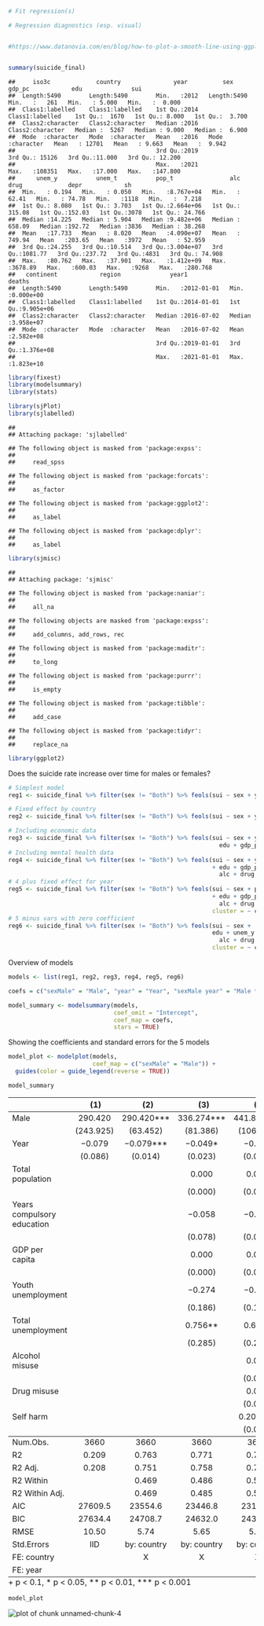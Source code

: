 

```r
# Fit regression(s)

# Regression diagnostics (esp. visual)


#https://www.datanovia.com/en/blog/how-to-plot-a-smooth-line-using-ggplot2/


summary(suicide_final)
```

```
##     iso3c             country               year          sex                gdp_pc            edu              sui         
##  Length:5490        Length:5490        Min.   :2012   Length:5490        Min.   :   261   Min.   : 5.000   Min.   :  0.000  
##  Class1:labelled    Class1:labelled    1st Qu.:2014   Class1:labelled    1st Qu.:  1670   1st Qu.: 8.000   1st Qu.:  3.700  
##  Class2:character   Class2:character   Median :2016   Class2:character   Median :  5267   Median : 9.000   Median :  6.900  
##  Mode  :character   Mode  :character   Mean   :2016   Mode  :character   Mean   : 12701   Mean   : 9.663   Mean   :  9.942  
##                                        3rd Qu.:2019                      3rd Qu.: 15126   3rd Qu.:11.000   3rd Qu.: 12.200  
##                                        Max.   :2021                      Max.   :108351   Max.   :17.000   Max.   :147.800  
##      unem_y           unem_t           pop_t                alc               drug             depr            sh         
##  Min.   : 0.194   Min.   : 0.050   Min.   :8.767e+04   Min.   :  62.41   Min.   : 74.78   Min.   :1118   Min.   :  7.218  
##  1st Qu.: 8.080   1st Qu.: 3.703   1st Qu.:2.664e+06   1st Qu.: 315.08   1st Qu.:152.03   1st Qu.:3078   1st Qu.: 24.766  
##  Median :14.225   Median : 5.904   Median :9.482e+06   Median : 658.09   Median :192.72   Median :3836   Median : 38.268  
##  Mean   :17.733   Mean   : 8.020   Mean   :4.090e+07   Mean   : 749.94   Mean   :203.65   Mean   :3972   Mean   : 52.959  
##  3rd Qu.:24.255   3rd Qu.:10.514   3rd Qu.:3.004e+07   3rd Qu.:1081.77   3rd Qu.:237.72   3rd Qu.:4831   3rd Qu.: 74.908  
##  Max.   :80.762   Max.   :37.901   Max.   :1.412e+09   Max.   :3678.89   Max.   :600.03   Max.   :9268   Max.   :280.768  
##   continent            region              year1                deaths         
##  Length:5490        Length:5490        Min.   :2012-01-01   Min.   :0.000e+00  
##  Class1:labelled    Class1:labelled    1st Qu.:2014-01-01   1st Qu.:9.905e+06  
##  Class2:character   Class2:character   Median :2016-07-02   Median :3.958e+07  
##  Mode  :character   Mode  :character   Mean   :2016-07-02   Mean   :2.582e+08  
##                                        3rd Qu.:2019-01-01   3rd Qu.:1.376e+08  
##                                        Max.   :2021-01-01   Max.   :1.823e+10
```

```r
library(fixest)
library(modelsummary)
library(stats)

library(sjPlot)
library(sjlabelled)
```

```
## 
## Attaching package: 'sjlabelled'
```

```
## The following object is masked from 'package:expss':
## 
##     read_spss
```

```
## The following object is masked from 'package:forcats':
## 
##     as_factor
```

```
## The following object is masked from 'package:ggplot2':
## 
##     as_label
```

```
## The following object is masked from 'package:dplyr':
## 
##     as_label
```

```r
library(sjmisc)
```

```
## 
## Attaching package: 'sjmisc'
```

```
## The following object is masked from 'package:naniar':
## 
##     all_na
```

```
## The following objects are masked from 'package:expss':
## 
##     add_columns, add_rows, rec
```

```
## The following object is masked from 'package:maditr':
## 
##     to_long
```

```
## The following object is masked from 'package:purrr':
## 
##     is_empty
```

```
## The following object is masked from 'package:tibble':
## 
##     add_case
```

```
## The following object is masked from 'package:tidyr':
## 
##     replace_na
```

```r
library(ggplot2)
```

Does the suicide rate increase over time for males or females?


```r
# Simplest model
reg1 <- suicide_final %>% filter(sex != "Both") %>% feols(sui ~ sex + year + sex*year)

# Fixed effect by country
reg2 <- suicide_final %>% filter(sex != "Both") %>% feols(sui ~ sex + year + sex*year | country)

# Including economic data
reg3 <- suicide_final %>% filter(sex != "Both") %>% feols(sui ~ sex + year + sex*year + pop_t + 
                                                            edu + gdp_pc + unem_y + unem_t | country)
# Including mental health data
reg4 <- suicide_final %>% filter(sex != "Both") %>% feols(sui ~ sex + year + sex*year + pop_t 
                                                          + edu + gdp_pc + unem_y + unem_t+ 
                                                            alc + drug + depr + sh | country)
# 4 plus fixed effect for year
reg5 <- suicide_final %>% filter(sex != "Both") %>% feols(sui ~ sex + pop_t 
                                                          + edu + gdp_pc + unem_y + unem_t+ 
                                                            alc + drug + depr + sh | country + year,
                                                          cluster = ~ country)
# 5 minus vars with zero coefficient
reg6 <- suicide_final %>% filter(sex != "Both") %>% feols(sui ~ sex + 
                                                          edu + unem_y + unem_t+ 
                                                            alc + drug + depr + sh | country + year,
                                                          cluster = ~ country)
```

Overview of models


```r
models <- list(reg1, reg2, reg3, reg4, reg5, reg6)

coefs = c("sexMale" = "Male", "year" = "Year", "sexMale year" = "Male * Year", "pop_t" = "Total population", "edu" = "Years compulsory education", "gdp_pc" = "GDP per capita", "unem_y" = "Youth unemployment", "unem_t" = "Total unemployment", "alc" = "Alcohol misuse", "drug" = "Drug misuse", "sh" = "Self harm")

model_summary <- modelsummary(models,
                              coef_omit = "Intercept",
                              coef_map = coefs,
                              stars = TRUE)
```

Showing the coefficients and standard errors for the 5 models


```r
model_plot <- modelplot(models,
                        coef_map = c("sexMale" = "Male")) +
  guides(color = guide_legend(reverse = TRUE))

model_summary
```

<table style="NAborder-bottom: 0; width: auto !important; margin-left: auto; margin-right: auto;" class="table">
 <thead>
  <tr>
   <th style="text-align:left;">   </th>
   <th style="text-align:center;">  (1) </th>
   <th style="text-align:center;">   (2) </th>
   <th style="text-align:center;">   (3) </th>
   <th style="text-align:center;">   (4) </th>
   <th style="text-align:center;">   (5) </th>
   <th style="text-align:center;">   (6) </th>
  </tr>
 </thead>
<tbody>
  <tr>
   <td style="text-align:left;"> Male </td>
   <td style="text-align:center;"> 290.420 </td>
   <td style="text-align:center;"> 290.420*** </td>
   <td style="text-align:center;"> 336.274*** </td>
   <td style="text-align:center;"> 441.885*** </td>
   <td style="text-align:center;"> 10.947*** </td>
   <td style="text-align:center;"> 10.952*** </td>
  </tr>
  <tr>
   <td style="text-align:left;">  </td>
   <td style="text-align:center;"> (243.925) </td>
   <td style="text-align:center;"> (63.452) </td>
   <td style="text-align:center;"> (81.386) </td>
   <td style="text-align:center;"> (106.195) </td>
   <td style="text-align:center;"> (0.772) </td>
   <td style="text-align:center;"> (0.774) </td>
  </tr>
  <tr>
   <td style="text-align:left;"> Year </td>
   <td style="text-align:center;"> −0.079 </td>
   <td style="text-align:center;"> −0.079*** </td>
   <td style="text-align:center;"> −0.049* </td>
   <td style="text-align:center;"> −0.029 </td>
   <td style="text-align:center;">  </td>
   <td style="text-align:center;">  </td>
  </tr>
  <tr>
   <td style="text-align:left;">  </td>
   <td style="text-align:center;"> (0.086) </td>
   <td style="text-align:center;"> (0.014) </td>
   <td style="text-align:center;"> (0.023) </td>
   <td style="text-align:center;"> (0.026) </td>
   <td style="text-align:center;">  </td>
   <td style="text-align:center;">  </td>
  </tr>
  <tr>
   <td style="text-align:left;"> Total population </td>
   <td style="text-align:center;">  </td>
   <td style="text-align:center;">  </td>
   <td style="text-align:center;"> 0.000 </td>
   <td style="text-align:center;"> 0.000 </td>
   <td style="text-align:center;"> 0.000 </td>
   <td style="text-align:center;">  </td>
  </tr>
  <tr>
   <td style="text-align:left;">  </td>
   <td style="text-align:center;">  </td>
   <td style="text-align:center;">  </td>
   <td style="text-align:center;"> (0.000) </td>
   <td style="text-align:center;"> (0.000) </td>
   <td style="text-align:center;"> (0.000) </td>
   <td style="text-align:center;">  </td>
  </tr>
  <tr>
   <td style="text-align:left;"> Years compulsory education </td>
   <td style="text-align:center;">  </td>
   <td style="text-align:center;">  </td>
   <td style="text-align:center;"> −0.058 </td>
   <td style="text-align:center;"> −0.058 </td>
   <td style="text-align:center;"> −0.046 </td>
   <td style="text-align:center;"> −0.049 </td>
  </tr>
  <tr>
   <td style="text-align:left;">  </td>
   <td style="text-align:center;">  </td>
   <td style="text-align:center;">  </td>
   <td style="text-align:center;"> (0.078) </td>
   <td style="text-align:center;"> (0.082) </td>
   <td style="text-align:center;"> (0.085) </td>
   <td style="text-align:center;"> (0.085) </td>
  </tr>
  <tr>
   <td style="text-align:left;"> GDP per capita </td>
   <td style="text-align:center;">  </td>
   <td style="text-align:center;">  </td>
   <td style="text-align:center;"> 0.000 </td>
   <td style="text-align:center;"> 0.000 </td>
   <td style="text-align:center;"> 0.000 </td>
   <td style="text-align:center;">  </td>
  </tr>
  <tr>
   <td style="text-align:left;">  </td>
   <td style="text-align:center;">  </td>
   <td style="text-align:center;">  </td>
   <td style="text-align:center;"> (0.000) </td>
   <td style="text-align:center;"> (0.000) </td>
   <td style="text-align:center;"> (0.000) </td>
   <td style="text-align:center;">  </td>
  </tr>
  <tr>
   <td style="text-align:left;"> Youth unemployment </td>
   <td style="text-align:center;">  </td>
   <td style="text-align:center;">  </td>
   <td style="text-align:center;"> −0.274 </td>
   <td style="text-align:center;"> −0.245 </td>
   <td style="text-align:center;"> −0.240 </td>
   <td style="text-align:center;"> −0.239 </td>
  </tr>
  <tr>
   <td style="text-align:left;">  </td>
   <td style="text-align:center;">  </td>
   <td style="text-align:center;">  </td>
   <td style="text-align:center;"> (0.186) </td>
   <td style="text-align:center;"> (0.176) </td>
   <td style="text-align:center;"> (0.176) </td>
   <td style="text-align:center;"> (0.175) </td>
  </tr>
  <tr>
   <td style="text-align:left;"> Total unemployment </td>
   <td style="text-align:center;">  </td>
   <td style="text-align:center;">  </td>
   <td style="text-align:center;"> 0.756** </td>
   <td style="text-align:center;"> 0.650* </td>
   <td style="text-align:center;"> 0.640* </td>
   <td style="text-align:center;"> 0.639* </td>
  </tr>
  <tr>
   <td style="text-align:left;">  </td>
   <td style="text-align:center;">  </td>
   <td style="text-align:center;">  </td>
   <td style="text-align:center;"> (0.285) </td>
   <td style="text-align:center;"> (0.261) </td>
   <td style="text-align:center;"> (0.260) </td>
   <td style="text-align:center;"> (0.260) </td>
  </tr>
  <tr>
   <td style="text-align:left;"> Alcohol misuse </td>
   <td style="text-align:center;">  </td>
   <td style="text-align:center;">  </td>
   <td style="text-align:center;">  </td>
   <td style="text-align:center;"> 0.001 </td>
   <td style="text-align:center;"> 0.001 </td>
   <td style="text-align:center;"> 0.001 </td>
  </tr>
  <tr>
   <td style="text-align:left;">  </td>
   <td style="text-align:center;">  </td>
   <td style="text-align:center;">  </td>
   <td style="text-align:center;">  </td>
   <td style="text-align:center;"> (0.001) </td>
   <td style="text-align:center;"> (0.001) </td>
   <td style="text-align:center;"> (0.001) </td>
  </tr>
  <tr>
   <td style="text-align:left;"> Drug misuse </td>
   <td style="text-align:center;">  </td>
   <td style="text-align:center;">  </td>
   <td style="text-align:center;">  </td>
   <td style="text-align:center;"> 0.012 </td>
   <td style="text-align:center;"> 0.010 </td>
   <td style="text-align:center;"> 0.010 </td>
  </tr>
  <tr>
   <td style="text-align:left;">  </td>
   <td style="text-align:center;">  </td>
   <td style="text-align:center;">  </td>
   <td style="text-align:center;">  </td>
   <td style="text-align:center;"> (0.013) </td>
   <td style="text-align:center;"> (0.013) </td>
   <td style="text-align:center;"> (0.013) </td>
  </tr>
  <tr>
   <td style="text-align:left;"> Self harm </td>
   <td style="text-align:center;">  </td>
   <td style="text-align:center;">  </td>
   <td style="text-align:center;">  </td>
   <td style="text-align:center;"> 0.204*** </td>
   <td style="text-align:center;"> 0.205*** </td>
   <td style="text-align:center;"> 0.205*** </td>
  </tr>
  <tr>
   <td style="text-align:left;box-shadow: 0px 1px">  </td>
   <td style="text-align:center;box-shadow: 0px 1px">  </td>
   <td style="text-align:center;box-shadow: 0px 1px">  </td>
   <td style="text-align:center;box-shadow: 0px 1px">  </td>
   <td style="text-align:center;box-shadow: 0px 1px"> (0.036) </td>
   <td style="text-align:center;box-shadow: 0px 1px"> (0.036) </td>
   <td style="text-align:center;box-shadow: 0px 1px"> (0.036) </td>
  </tr>
  <tr>
   <td style="text-align:left;"> Num.Obs. </td>
   <td style="text-align:center;"> 3660 </td>
   <td style="text-align:center;"> 3660 </td>
   <td style="text-align:center;"> 3660 </td>
   <td style="text-align:center;"> 3660 </td>
   <td style="text-align:center;"> 3660 </td>
   <td style="text-align:center;"> 3660 </td>
  </tr>
  <tr>
   <td style="text-align:left;"> R2 </td>
   <td style="text-align:center;"> 0.209 </td>
   <td style="text-align:center;"> 0.763 </td>
   <td style="text-align:center;"> 0.771 </td>
   <td style="text-align:center;"> 0.789 </td>
   <td style="text-align:center;"> 0.789 </td>
   <td style="text-align:center;"> 0.789 </td>
  </tr>
  <tr>
   <td style="text-align:left;"> R2 Adj. </td>
   <td style="text-align:center;"> 0.208 </td>
   <td style="text-align:center;"> 0.751 </td>
   <td style="text-align:center;"> 0.758 </td>
   <td style="text-align:center;"> 0.778 </td>
   <td style="text-align:center;"> 0.777 </td>
   <td style="text-align:center;"> 0.777 </td>
  </tr>
  <tr>
   <td style="text-align:left;"> R2 Within </td>
   <td style="text-align:center;">  </td>
   <td style="text-align:center;"> 0.469 </td>
   <td style="text-align:center;"> 0.486 </td>
   <td style="text-align:center;"> 0.527 </td>
   <td style="text-align:center;"> 0.524 </td>
   <td style="text-align:center;"> 0.524 </td>
  </tr>
  <tr>
   <td style="text-align:left;"> R2 Within Adj. </td>
   <td style="text-align:center;">  </td>
   <td style="text-align:center;"> 0.469 </td>
   <td style="text-align:center;"> 0.485 </td>
   <td style="text-align:center;"> 0.525 </td>
   <td style="text-align:center;"> 0.523 </td>
   <td style="text-align:center;"> 0.523 </td>
  </tr>
  <tr>
   <td style="text-align:left;"> AIC </td>
   <td style="text-align:center;"> 27609.5 </td>
   <td style="text-align:center;"> 23554.6 </td>
   <td style="text-align:center;"> 23446.8 </td>
   <td style="text-align:center;"> 23148.2 </td>
   <td style="text-align:center;"> 23172.1 </td>
   <td style="text-align:center;"> 23168.9 </td>
  </tr>
  <tr>
   <td style="text-align:left;"> BIC </td>
   <td style="text-align:center;"> 27634.4 </td>
   <td style="text-align:center;"> 24708.7 </td>
   <td style="text-align:center;"> 24632.0 </td>
   <td style="text-align:center;"> 24358.2 </td>
   <td style="text-align:center;"> 24425.6 </td>
   <td style="text-align:center;"> 24410.0 </td>
  </tr>
  <tr>
   <td style="text-align:left;"> RMSE </td>
   <td style="text-align:center;"> 10.50 </td>
   <td style="text-align:center;"> 5.74 </td>
   <td style="text-align:center;"> 5.65 </td>
   <td style="text-align:center;"> 5.42 </td>
   <td style="text-align:center;"> 5.43 </td>
   <td style="text-align:center;"> 5.43 </td>
  </tr>
  <tr>
   <td style="text-align:left;"> Std.Errors </td>
   <td style="text-align:center;"> IID </td>
   <td style="text-align:center;"> by: country </td>
   <td style="text-align:center;"> by: country </td>
   <td style="text-align:center;"> by: country </td>
   <td style="text-align:center;"> by: country </td>
   <td style="text-align:center;"> by: country </td>
  </tr>
  <tr>
   <td style="text-align:left;"> FE: country </td>
   <td style="text-align:center;">  </td>
   <td style="text-align:center;"> X </td>
   <td style="text-align:center;"> X </td>
   <td style="text-align:center;"> X </td>
   <td style="text-align:center;"> X </td>
   <td style="text-align:center;"> X </td>
  </tr>
  <tr>
   <td style="text-align:left;"> FE: year </td>
   <td style="text-align:center;">  </td>
   <td style="text-align:center;">  </td>
   <td style="text-align:center;">  </td>
   <td style="text-align:center;">  </td>
   <td style="text-align:center;"> X </td>
   <td style="text-align:center;"> X </td>
  </tr>
</tbody>
<tfoot><tr><td style="padding: 0; " colspan="100%">
<sup></sup> + p &lt; 0.1, * p &lt; 0.05, ** p &lt; 0.01, *** p &lt; 0.001</td></tr></tfoot>
</table>







```r
model_plot
```

![plot of chunk unnamed-chunk-4](figure/unnamed-chunk-4-1.png)


